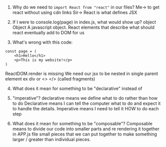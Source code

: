 1. Why do we need to `import React from "react"` in our files?
Me-> to get react without using cdn links
Sir-> React is what defines JSX

2. If I were to console.log(page) in index.js, what would show up?
object Object
    A javascript object. React elements that describe what
    should react eventually add to DOM for us

3. What's wrong with this code:
```
const page = (
    <h1>Hello</h1>
    <p>This is my website!</p>
)
```
ReactDOM.render is missing
    We need our jsx to be nested in single parent element ex div 
    or <> </> (called fragments)

4. What does it mean for something to be "declarative" instead of
4. "imperative"?
declarative means we define what to do rather than how to do
    Declarative means I can tell the computer what to do and 
    expect it to handle the details.
    Imperative means I need to tell it HOW to do each step

5. What does it mean for something to be "composable"?
Composable means to divide our code into smaller parts and 
re rendering it together in APP.js file
    small pieces that we can put together to make something 
    larger / greater than individual pieces.